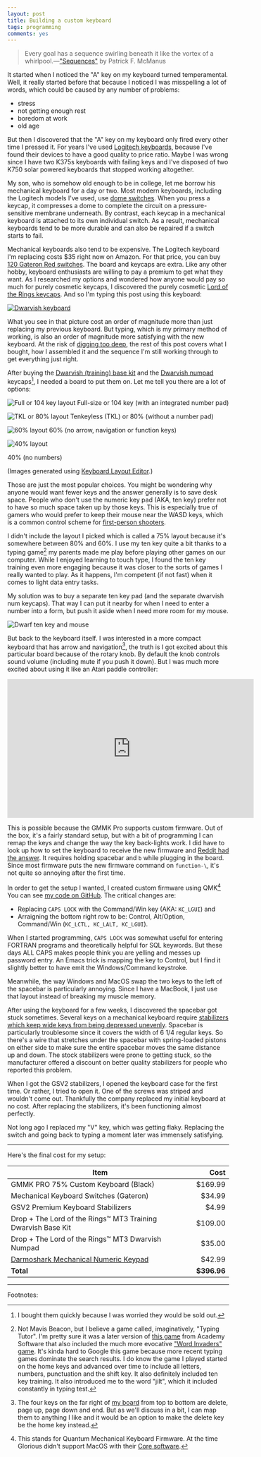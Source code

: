 ```yaml
---
layout: post
title: Building a custom keyboard
tags: programming
comments: yes
---
```


>  Every goal has a sequence swirling beneath it like the vortex of a
>  whirlpool.&mdash;["Sequences"](https://read.amazon.com/kp/embed?preview=inline&linkCode=kpd&ref=x_gr_w_preview_kcr_ca-20&asin=B00723IMRQ&tag=x_gr_w_preview_kcr_ca-20)
>  by Patrick F. McManus

It started when I noticed the "A" key on my keyboard turned
temperamental. Well, it really started before that because I noticed I
was misspelling a lot of words, which could be caused by any number of
problems:

* stress
* not getting enough rest
* boredom at work
* old age

But then I discovered that the "A" key on my keyboard only fired every
other time I pressed it. For years I've used [Logitech
keyboards](https://www.logitech.com/en-us/products/keyboards/k375s-multidevice-stand-combo.920-008165.html),
because I've found their devices to have a good quality to price
ratio. Maybe I was wrong since I have two K375s keyboards with failing
keys and I've disposed of two K750 solar powered keyboards that
stopped working altogether. 

My son, who is somehow old enough to be in college, let me borrow his
mechanical keyboard for a day or two. Most modern keyboards, including
the Logitech models I've used, use [dome
switches](https://en.wikipedia.org/wiki/Keyboard_technology#Dome-switch_keyboard). When
you press a keycap, it compresses a dome to complete the circuit on a
pressure-sensitive membrane underneath. By contrast, each keycap in a
mechanical keyboard is attached to its own individual switch. As a
result, mechanical keyboards tend to be more durable and can also be
repaired if a switch starts to fail.

Mechanical keyboards also tend to be expensive. The Logitech keyboard
I'm replacing costs $35 right now on Amazon. For that price, you can
buy [120 Gateron Red
switches](https://www.gloriousgaming.com/products/gateron-switches). The
board and keycaps are extra. Like any other hobby, keyboard
enthusiasts are willing to pay a premium to get what they want. As I
researched my options and wondered how anyone would pay so much for
purely cosmetic keycaps, I discovered the purely cosmetic [Lord of the
Rings keycaps](https://drop.com/featured/lotr). And so I'm typing this
post using this keyboard:

[![Dwarvish keyboard](/images/dwarf_keys.jpg)](/images_raw/dwarf_keys.jpg)

What you see in that picture cost an order of magnitude more than just
replacing my previous keyboard. But typing, which is my primary method
of working, is also an order of magnitude more satisfying with the new
keyboard. At the risk of [digging too
deep](https://tvtropes.org/pmwiki/pmwiki.php/Main/DugTooDeep), the
rest of this post covers what I bought, how I assembled it and the
sequence I'm still working through to get everything just right.

After buying the [Dwarvish (training) base
kit](https://drop.com/buy/drop-the-lord-of-rings-mt3-dwarvish-keycap-set?defaultSelectionIds=968640)
and the [Dwarvish
numpad](https://drop.com/buy/drop-the-lord-of-rings-mt3-dwarvish-keycap-set?defaultSelectionIds=968640)
keycaps[^1], I needed a board to put them on. Let me tell you there
are a lot of options:

![Full or 104 key layout](/images/keyboard-104.svg)
Full-size or 104 key (with an integrated number pad)

![TKL or 80% layout](/images/keyboard-80.svg)
Tenkeyless (TKL) or 80% (without a number pad)

![60% layout](/images/keyboard-60.svg)
60% (no arrow, navigation or function keys)

![40% layout](/images/keyboard-40.svg)

40% (no numbers)

(Images generated using [Keyboard Layout
Editor](http://www.keyboard-layout-editor.com/).)

Those are just the most popular choices. You might be wondering why
anyone would want fewer keys and the answer generally is to save desk
space. People who don't use the numeric key pad (AKA, ten key) prefer
not to have so much space taken up by those keys. This is especially
true of gamers who would prefer to keep their mouse near the WASD
keys, which is a common control scheme for [first-person
shooters](/2021/03/27/change_your_mind.html).

I didn't include the layout I picked which is called a 75% layout
because it's somewhere between 80% and 60%. I use my ten key quite a
bit thanks to a typing game[^2] my parents made me play before playing
other games on our computer. While I enjoyed learning to touch type, I
found the ten key training even more engaging because it was closer to
the sorts of games I really wanted to play. As it happens, I'm
competent (if not fast) when it comes to light data entry tasks.

My solution was to buy a separate ten key pad (and the separate
dwarvish num keycaps). That way I can put it nearby for when I need to
enter a number into a form, but push it aside when I need more room
for my mouse. 

![Dwarf ten key and mouse](/images/dwarf_nums.jpg)

But back to the keyboard itself. I was interested in a more compact
keyboard that has arrow and navigation[^3], the truth is I got excited
about this particular board because of the rotary knob. By default the
knob controls sound volume (including mute if you push it down). But I
was much more excited about using it like an Atari paddle controller:

<iframe width="560" height="315" src="https://www.youtube.com/embed/tmG-DrgzW_I" title="YouTube video player" frameborder="0" allow="accelerometer; clipboard-write; encrypted-media; gyroscope; picture-in-picture" allowfullscreen></iframe>

This is possible because the GMMK Pro supports custom firmware. Out of
the box, it's a fairly standard setup, but with a bit of programming I
can remap the keys and change the way the key back-lights work. I did
have to look up how to set the keyboard to receive the new firmware
and [Reddit had the
answer](https://www.reddit.com/r/glorious/comments/mv6h4c/problem_flashing_gmmk_pro_with_qmk/).
It requires holding spacebar and `b` while plugging in the board. Since
most firmware puts the new firmware command on `function-\`, it's not
quite so annoying after the first time.

In order to get the setup I wanted, I created custom firmware using
QMK[^4] You can see [my code on
GitHub](https://github.com/jericson/qmk_firmware/blob/master/keyboards/jericson/keymap.c). The
critical changes are:

* Replacing `CAPS LOCK` with the Command/Win key (AKA: `KC_LGUI`) and
* Arraigning the bottom right row to be: Control, Alt/Option,
  Command/Win (`KC_LCTL, KC_LALT, KC_LGUI`).

When I started programming, `CAPS LOCK` was somewhat useful for
entering FORTRAN programs and theoretically helpful for SQL
keywords. But these days ALL CAPS makes people think you are yelling
and messes up password entry. An Emacs trick is mapping the key to
Control, but I find it slightly better to have emit the
Windows/Command keystroke.

Meanwhile, the way Windows and MacOS swap the two keys to the left of
the spacebar is particularly annoying. Since I have a MacBook, I just
use that layout instead of breaking my muscle memory. 

After using the keyboard for a few weeks, I discovered the spacebar
got stuck sometimes. Several keys on a mechanical keyboard require
[stabilizers which keep wide keys from being depressed
unevenly](https://www.keyboard.university/100-courses/stabilizers-lcjf2). Spacebar
is particularly troublesome since it covers the width of 6 1/4 regular
keys. So there's a wire that stretches under the spacebar with
spring-loaded pistons on either side to make sure the entire spacebar
moves the same distance up and down. The stock stabilizers were prone
to getting stuck, so the manufacturer offered a discount on better
quality stabilizers for people who reported this problem.

When I got the GSV2 stabilizers, I opened the keyboard case for the
first time. Or rather, I tried to open it. One of the screws was
striped and wouldn't come out. Thankfully the company replaced my
initial keyboard at no cost. After replacing the stabilizers, it's
been functioning almost perfectly. 

Not long ago I replaced my "V" key, which was getting flaky. Replacing
the switch and going back to typing a moment later was immensely
satisfying.


---

Here's the final cost for my setup:

Item                                                         |    Cost
----                                                         |    ---:
GMMK PRO 75% Custom Keyboard (Black)                         | $169.99
Mechanical Keyboard Switches (Gateron)                       |  $34.99
GSV2 Premium Keyboard Stabilizers                            |   $4.99
Drop + The Lord of the Rings™ MT3 Training Dwarvish Base Kit | $109.00
Drop + The Lord of the Rings™ MT3 Dwarvish Numpad            |  $35.00
[Darmoshark Mechanical Numeric Keypad](http://www.darmoshark.cn/WIREDGAMINGKEYBOARD/13.html) |  $42.99
**Total**                                                    | **$396.96**




---

Footnotes:

[^1]: I bought them quickly because I was worried they would be sold
    out. 
    
[^2]: Not Mavis Beacon, but I believe a game called, imaginatively,
    "Typing Tutor". I'm pretty sure it was a later version of [this
    game](https://archive.org/details/TypingTutorWordInvaders/mode/2up)
    from Academy Software that also included the much more evocative
    ["Word Invaders"
    game](https://archive.org/details/a8b_Word_Invaders_1984_Academy_Software_US). It's
    kinda hard to Google this game because more recent typing games
    dominate the search results. I do know the game I played started
    on the home keys and advanced over time to include all letters,
    numbers, punctuation and the shift key. It also definitely
    included ten key training. It also introduced me to the word
    "jilt", which it included constantly in typing test.

[^3]: The four keys on the far right of [my
    board](/images_raw/dwarf_keys.jpg) from top to bottom are
    delete, page up, page down and end. But as we'll discuss in a bit,
    I can map them to anything I like and it would be an option to
    make the delete key be the home key instead.
    
[^4]: This stands for Quantum Mechanical Keyboard Firmware. At the
    time Glorious didn't support MacOS with their [Core
    software](https://www.gloriousgaming.com/pages/core). 

<!--  LocalWords:  keycap Logitech keycaps numpad Spacebar
 -->
